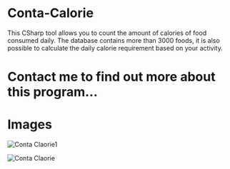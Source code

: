 # Conta-Calorie
This CSharp tool allows you to count the amount of calories of food consumed daily. The database contains more than 3000 foods, it is also  possible to calculate the daily calorie requirement based on your activity.

# Contact me to find out more about this program... 

# Images

![Conta Claorie1](https://user-images.githubusercontent.com/54840154/96631461-a72ec300-1316-11eb-995c-7bb1c8c67ae5.PNG)

![Conta Claorie](https://user-images.githubusercontent.com/54840154/96631086-2a9be480-1316-11eb-9e1b-3a81728d2b92.PNG)

